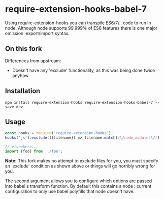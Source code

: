 # require-extension-hooks-babel-7

Using require-extension-hooks you can transpile ES6/7/.. code to run in node. Although node supports 99.999% of ES6 features there is one major omission: export/import syntax.

## On this fork

Differences from upstream:
- Doesn't have any 'exclude' functionality, as this was being done twice anyhow

## Installation  
`npm install require-extension-hooks require-extension-hooks-babel-7 --save-dev`  

## Usage  
```javascript
const hooks = require('require-extension-hooks');
hooks('js').exclude(({filename}) => filename.match(/\/node_modules\//).plugin('babel', {}).push();

// elsewhere...
import {foo} from './foo';
```

**Note:** This fork makes no attempt to exclude files for you, you must specify an 'exclude' condition as shown above or things will go horribly wrong for you.

The second argument allows you to configure which options are passed into babel's transform function. By default this contains a node : current configuration to only use babel polyfills that node doesn't have.
